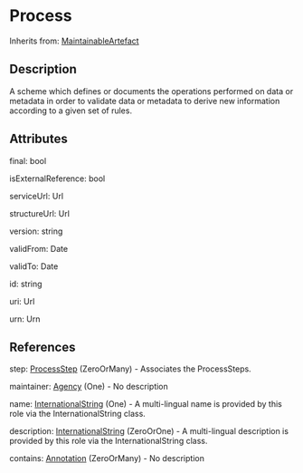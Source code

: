 
# Process

Inherits from: [MaintainableArtefact](../Base/MaintainableArtefact.md)



## Description

A scheme which defines or documents the operations performed on data or metadata in order to validate data or metadata to derive new information according to a given set of rules.


## Attributes

final: bool

isExternalReference: bool

serviceUrl: Url

structureUrl: Url

version: string

validFrom: Date

validTo: Date

id: string

uri: Url

urn: Urn



## References

step: [ProcessStep](ProcessStep.md) (ZeroOrMany) - Associates the ProcessSteps.

maintainer: [Agency](../OrganisationSchemes/Agency.md) (One) - No description

name: [InternationalString](../Base/InternationalString.md) (One) - A multi-lingual name is provided by this role via the InternationalString class.

description: [InternationalString](../Base/InternationalString.md) (ZeroOrOne) - A multi-lingual description is provided by this role via the InternationalString class.

contains: [Annotation](../Base/Annotation.md) (ZeroOrMany) - No description




